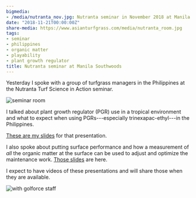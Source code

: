 ```yaml
---
bigmedia:
- /media/nutranta_nov.jpg: Nutranta seminar in November 2018 at Manila Southwoods
date: "2018-11-21T00:00:00Z"
share-media: https://www.asianturfgrass.com/media/nutranta_room.jpg
tags:
- seminar
- philippines
- organic matter
- playability
- plant growth regulator
title: Nutranta seminar at Manila Southwoods
---
```


Yesterday I spoke with a group of turfgrass managers in the Philippines at the Nutranta Turf Science in Action seminar.

![seminar room](https://www.asianturfgrass.com/media/nutranta_room.jpg)

I talked about plant growth regulator (PGR) use in a tropical environment and what to expect when using PGRs---especially trinexapac-ethyl---in the Philippines.

[These are my slides](https://speakerdeck.com/micahwoods/what-to-expect-from-plant-growth-regulators) for that presentation.

<script async class="speakerdeck-embed" data-id="da0e0ecba6c544cd92ff44a4a6e137e0" data-ratio="1.77966101694915" src="//speakerdeck.com/assets/embed.js"></script>

I also spoke about putting surface performance and how a measurement of *all* the organic matter at the surface can be used to adjust and optimize the maintenance work. [Those slides](https://speakerdeck.com/micahwoods/peak-performance-from-putting-greens-and-the-role-of-organic-matter) are here.

<script async class="speakerdeck-embed" data-id="468ad80fd9ae47769221c1f1eb202ce7" data-ratio="1.77966101694915" src="//speakerdeck.com/assets/embed.js"></script>

I expect to have videos of these presentations and will share those when they are available.

![with golforce staff](https://www.asianturfgrass.com/media/golforce.jpg)
